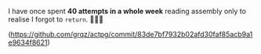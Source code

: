 I have once spent **40 attempts in a whole week** reading assembly only to realise I forgot to `return`. 🤯🤯🤯

(<https://github.com/grqz/actpg/commit/83de7bf7932b02afd30faf85acb9a1e9634f8621>)
